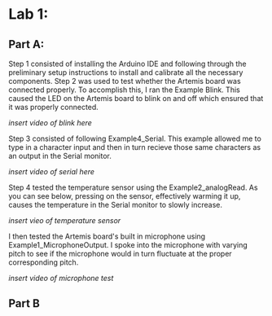 # Lab 1:

## Part A:

Step 1 consisted of installing the Arduino IDE and following through the preliminary setup instructions to install and calibrate all the necessary components. Step 2 was used to test whether the Artemis board was connected properly. To accomplish this, I ran the Example Blink. This caused the LED on the Artemis board to blink on and off which ensured that it was properly connected. 

*insert video of blink here*

Step 3 consisted of following Example4_Serial. This example allowed me to type in a character input and then in turn recieve those same characters as an output in the Serial monitor. 

*insert video of serial here*

Step 4 tested the temperature sensor using the Example2_analogRead. As you can see below, pressing on the sensor, effectively warming it up, causes the temperature in the Serial monitor to slowly increase. 

*insert vieo of temperature sensor*

I then tested the Artemis board's built in microphone using Example1_MicrophoneOutput. I spoke into the microphone with varying pitch to see if the microphone would in turn fluctuate at the proper corresponding pitch.

*insert video of microphone test*

## Part B


